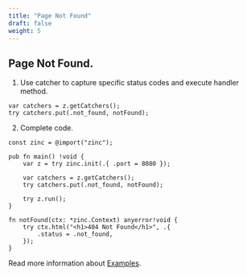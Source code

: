 ```yaml
---
title: "Page Not Found"
draft: false
weight: 5
---
```


## Page Not Found.

1. Use catcher to capture specific status codes and execute handler method.
```zig
var catchers = z.getCatchers();
try catchers.put(.not_found, notFound);
```

2. Complete code.
```zig
const zinc = @import("zinc");

pub fn main() !void {
    var z = try zinc.init(.{ .port = 8080 });

    var catchers = z.getCatchers();
    try catchers.put(.not_found, notFound);

    try z.run();
}

fn notFound(ctx: *zinc.Context) anyerror!void {
    try ctx.html("<h1>404 Not Found</h1>", .{
        .status = .not_found,
    });
}

```

Read more information about [Examples](https://github.com/zon-dev/zinc-examples).

